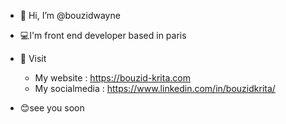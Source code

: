 - 👋 Hi, I’m @bouzidwayne
- 💻I'm front end developer based in paris
- 🔗 Visit 
  - My website : https://bouzid-krita.com 
  - My socialmedia : https://www.linkedin.com/in/bouzidkrita/
  
 - 😊see you soon


